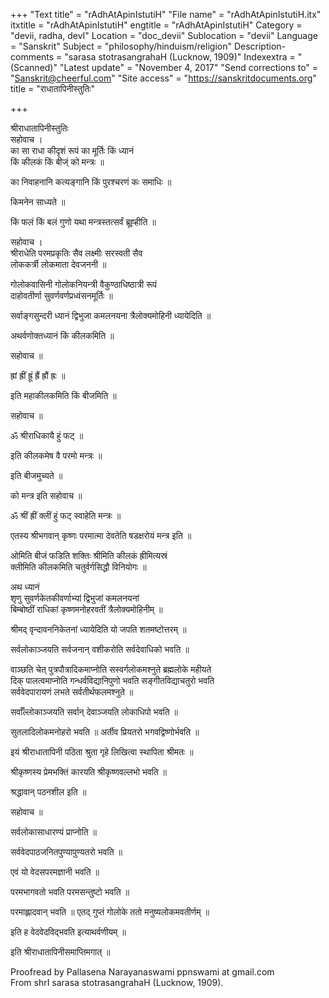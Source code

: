 +++
"Text title" = "rAdhAtApinIstutiH"
"File name" = "rAdhAtApinIstutiH.itx"
itxtitle = "rAdhAtApinIstutiH"
engtitle = "rAdhAtApinIstutiH"
Category = "devii, radha, devI"
Location = "doc_devii"
Sublocation = "devii"
Language = "Sanskrit"
Subject = "philosophy/hinduism/religion"
Description-comments = "sarasa stotrasangrahaH (Lucknow, 1909)"
Indexextra = "(Scanned)"
"Latest update" = "November 4, 2017"
"Send corrections to" = "Sanskrit@cheerful.com"
"Site access" = "https://sanskritdocuments.org"
title = "राधातापिनीस्तुतिः"

+++
  
 श्रीराधातापिनीस्तुतिः   
सहोवाच ।  
का सा राधा कीदृशं रूपं का मूर्तिः किं ध्यानं  
     किं कीलकं किं बीज्ं को मन्त्रः ॥  
  
का निवाहनानि कत्यङ्गानि किं पुरश्चरणं कः समाधिः ॥  
  
किमनेन साध्यते ॥  
  
किं फलं किं बलं गुणो यथा मन्त्रस्तत्सर्वं ब्रूह्हीति ॥  
  
सहोवाच ।  
श्रीराधेति परमप्रकृतिः सैव लक्ष्मीः सरस्वती सैव  
     लोककर्त्री लोकमाता देवजननी ॥  
  
गोलोकवासिनी गोलोकनियन्त्री वैकुण्ठाधिष्ठात्री रूपं  
     दाहोवतीर्णा सुवर्णवर्णप्रध्वंसनमूर्तिः ॥  
  
सर्वाङ्गसुन्दरी ध्यानं द्विभुजा कमलनयना त्रैलोक्यमोहिनी ध्यायेदिति ॥  
  
अथर्वणोक्तध्यानं किं कीलकमिति ॥  
  
सहोवाच ॥  
  
ह्रां ह्रीं ह्रूं ह्रैं ह्रौं ह्रः ॥  
  
इति महाकीलकमिति किं बीजमिति ॥  
  
सहोवाच ॥  
  
ॐ श्रीराधिकायै हुं फट् ॥  
  
इति कीलकमेष वै परमो मन्त्रः ॥  
  
इति बीजमुच्यते ॥  
  
को मन्त्र इति सहोवाच ॥  
  
ॐ श्रीं ह्रीं क्लीं हुं फट् स्वाहेति मन्त्रः ॥  
  
एतस्य श्रीभगवान् कृष्णः परमात्मा देवतेति षडक्षरोयं मन्त्र इति ॥  
  
ओमिति बीजं फडिति शक्तिः श्रीमिति कीलकं ह्रीमित्यस्रं  
     क्लीमिति कीलकमिति चतुर्वर्गसिद्धौ विनियोगः ॥  
  
अथ ध्यानं  
श‍ृणु सुवर्णकेतकीवर्णाभ्यां द्विभुजां कमलनयनां  
बिम्बोष्ठीं राधिकां कृष्णमनोहरवतीं त्रैलोक्यमोहिनीम् ॥  
  
श्रीमद् वृन्दावननिकेतनां ध्यायेदिति यो जपति शतमष्टोत्तरम् ॥  
  
सर्वलोकाञ्जयति सर्वजनान् वशीकरोति सर्वदेवाधिको भवति ॥  
  
वाञ्छति चेत् पुत्रपौत्रादिकमाप्नोति सस्वर्गलोकमश्नुते ब्रह्मलोके महीयते  
दिक् पालत्वमाप्नोति गन्धर्वविद्यानिपुणो भवति सङ्गीतविद्याचतुरो भवति  
सर्ववेदपारायणं लभते सर्वतीर्थफलमश्नुते ॥  
  
सर्वाँल्लोकाञ्जयति सर्वान् देवाञ्जयति लोकाधिपो भवति ॥  
  
सुतलादिलोकमनोहरो भवति ॥ अर्तीव प्रियतरो भगवद्विष्णोर्भवति ॥  
  
इयं श्रीराधातापिनी पठिता श्रुता गृहे लिखित्वा स्थापिता श्रीमतः ॥  
  
श्रीकृष्णस्य प्रेमभक्तिं कारयति श्रीकृष्णवल्लभो भवति ॥  
  
श्रद्धावान् पठनशील इति ॥  
  
सहोवाच ॥  
  
सर्वलोकासाधारण्यं प्राप्नोति ॥  
  
सर्ववेदपाठजनितपुण्यापुण्यतरो भवति ॥  
  
एवं यो वेदसपरमज्ञानी भवति ॥  
  
परमभागवतो भवति परमसन्तुष्टो भवति ॥  
  
परमाह्लादवान् भवति ॥ एतद् गुप्तं गोलोके ततो मनुष्यलोकमवतीर्णम् ॥  
  
इति ह वेदवेदविद्भवति इत्याथर्वणीयम् ॥  
  
इति श्रीराधातापिनीसमाप्तिमगात् ॥  
  
  
Proofread by Pallasena Narayanaswami ppnswami at gmail.com  
From shrI sarasa stotrasangrahaH (Lucknow, 1909).  
  
